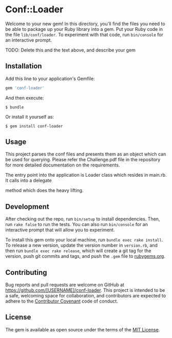# Conf::Loader

Welcome to your new gem! In this directory, you'll find the files you need to be able to package up your Ruby library into a gem. Put your Ruby code in the file `lib/conf/loader`. To experiment with that code, run `bin/console` for an interactive prompt.

TODO: Delete this and the text above, and describe your gem

## Installation

Add this line to your application's Gemfile:

```ruby
gem 'conf-loader'
```

And then execute:

    $ bundle

Or install it yourself as:

    $ gem install conf-loader

## Usage

This project parses the conf files and presents them as an object which can be used for querying. Please refer the Challenge.pdf file in the repository for more detailed documentation on the requirements.

The entry point into the application is Loader class which resides in main.rb. It calls into a delegate

method which does the heavy lifting.

## Development

After checking out the repo, run `bin/setup` to install dependencies. Then, run `rake false` to run the tests. You can also run `bin/console` for an interactive prompt that will allow you to experiment.

To install this gem onto your local machine, run `bundle exec rake install`. To release a new version, update the version number in `version.rb`, and then run `bundle exec rake release`, which will create a git tag for the version, push git commits and tags, and push the `.gem` file to [rubygems.org](https://rubygems.org).

## Contributing

Bug reports and pull requests are welcome on GitHub at https://github.com/[USERNAME]/conf-loader. This project is intended to be a safe, welcoming space for collaboration, and contributors are expected to adhere to the [Contributor Covenant](contributor-covenant.org) code of conduct.


## License

The gem is available as open source under the terms of the [MIT License](http://opensource.org/licenses/MIT).

